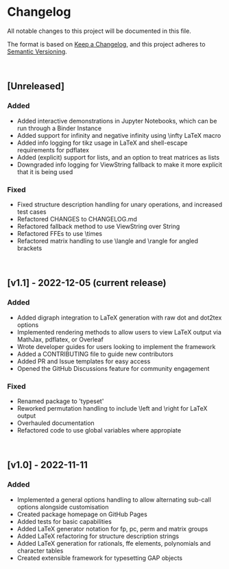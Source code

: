 # Changelog

All notable changes to this project will be documented in this file.

The format is based on [Keep a Changelog](https://keepachangelog.com/en/1.0.0/),
and this project adheres to [Semantic Versioning](https://semver.org/spec/v2.0.0.html).

<br/>

## [Unreleased]
### Added
- Added interactive demonstrations in Jupyter Notebooks, which can be run through a Binder Instance
- Added support for infinity and negative infinity using \infty LaTeX macro
- Added info logging for tikz usage in LaTeX and shell-escape requirements for pdflatex
- Added (explicit) support for lists, and an option to treat matrices as lists
- Downgraded info logging for ViewString fallback to make it more explicit that it is being used

### Fixed
- Fixed structure description handling for unary operations, and increased test cases
- Refactored CHANGES to CHANGELOG.md
- Refactored fallback method to use ViewString over String
- Refactored FFEs to use \times
- Refactored matrix handling to use \langle and \rangle for angled brackets

<br/>

## [v1.1] - 2022-12-05 (current release)
### Added
- Added digraph integration to LaTeX generation with raw dot and dot2tex options
- Implemented rendering methods to allow users to view LaTeX output via MathJax, pdflatex, or Overleaf
- Wrote developer guides for users looking to implement the framework
- Added a CONTRIBUTING file to guide new contributors
- Added PR and Issue templates for easy access
- Opened the GitHub Discussions feature for community engagement

### Fixed
- Renamed package to 'typeset'
- Reworked permutation handling to include \left and \right for LaTeX output
- Overhauled documentation
- Refactored code to use global variables where appropiate

<br/>

## [v1.0] - 2022-11-11
### Added
- Implemented a general options handling to allow alternating sub-call options alongside customisation
- Created package homepage on GitHub Pages
- Added tests for basic capabilities
- Added LaTeX generator notation for fp, pc, perm and matrix groups
- Added LaTeX refactoring for structure description strings
- Added LaTeX generation for rationals, ffe elements, polynomials and character tables
- Created extensible framework for typesetting GAP objects
<br/>
